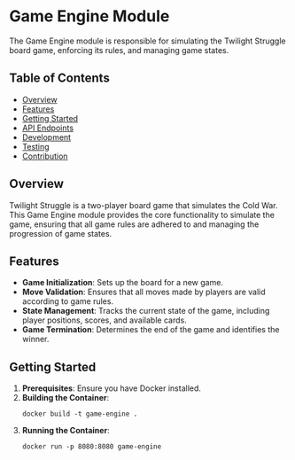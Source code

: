 # Game Engine Module

The Game Engine module is responsible for simulating the Twilight Struggle board game, enforcing its rules, and managing game states.

## Table of Contents

- [Overview](#overview)
- [Features](#features)
- [Getting Started](#getting-started)
- [API Endpoints](#api-endpoints)
- [Development](#development)
- [Testing](#testing)
- [Contribution](#contribution)

## Overview

Twilight Struggle is a two-player board game that simulates the Cold War. This Game Engine module provides the core functionality to simulate the game, ensuring that all game rules are adhered to and managing the progression of game states.

## Features

- **Game Initialization**: Sets up the board for a new game.
- **Move Validation**: Ensures that all moves made by players are valid according to game rules.
- **State Management**: Tracks the current state of the game, including player positions, scores, and available cards.
- **Game Termination**: Determines the end of the game and identifies the winner.

## Getting Started

1. **Prerequisites**: Ensure you have Docker installed.
2. **Building the Container**:
   ```
   docker build -t game-engine .
   ```
3. **Running the Container**:
   ```
   docker run -p 8080:8080 game-engine
   ```

